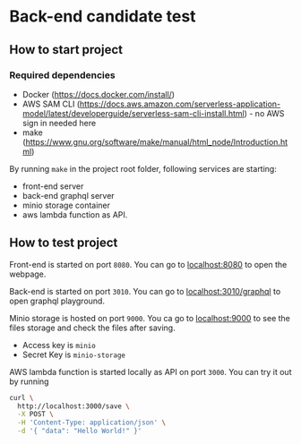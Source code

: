 # Back-end candidate test

## How to start project

### Required dependencies

- Docker (https://docs.docker.com/install/)
- AWS SAM CLI (https://docs.aws.amazon.com/serverless-application-model/latest/developerguide/serverless-sam-cli-install.html) - no AWS sign in needed here
- make (https://www.gnu.org/software/make/manual/html_node/Introduction.html)

By running `make` in the project root folder, following services are starting:

- front-end server
- back-end graphql server
- minio storage container
- aws lambda function as API.

## How to test project

Front-end is started on port `8080`. You can go to [localhost:8080](http://localhost:8080) to open the webpage.

Back-end is started on port `3010`. You can go to [localhost:3010/graphql](http://localhost:3010/graphql) to open graphql playground.

Minio storage is hosted on port `9000`. You ca go to [localhost:9000](http://localhost:9000) to see the files storage and check the files after saving.

- Access key is `minio`
- Secret Key is `minio-storage`
  
AWS lambda function is started locally as API on port `3000`. You can try it out by running

```bash
curl \
  http://localhost:3000/save \
  -X POST \
  -H 'Content-Type: application/json' \
  -d '{ "data": "Hello World!" }'
```
